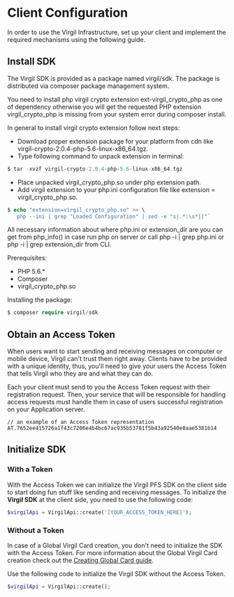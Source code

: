 # Client Configuration

In order to use the Virgil Infrastructure, set up your client and implement the required mechanisms using the following guide.


## Install SDK

The Virgil SDK is provided as a package named virgil/sdk. The package is distributed via composer package management system.

You need to install php virgil crypto extension ext-virgil_crypto_php as one of dependency otherwise you will get the requested PHP extension virgil_crypto_php is missing from your system error during composer install.

In general to install virgil crypto extension follow next steps:
- Download proper extension package for your platform from cdn like virgil-crypto-2.0.4-php-5.6-linux-x86_64.tgz.
- Type following command to unpack extension in terminal:
```php
$ tar -xvzf virgil-crypto-2.0.4-php-5.6-linux-x86_64.tgz
```
- Place unpacked virgil_crypto_php.so under php extension path.
- Add virgil extension to your php.ini configuration file like extension = virgil_crypto_php.so.
```php
$ echo "extension=virgil_crypto_php.so" >> \
  `php --ini | grep "Loaded Configuration" | sed -e "s|.*:\s*||"`
```

All necessary information about where php.ini or extension_dir are you can get from php_info() in case run php on server or call php -i | grep php.ini or php -i | grep extension_dir from CLI.

Prerequisites:
- PHP 5.6.*
- Composer
- virgil_crypto_php.so

Installing the package:
```php
$ composer require virgil/sdk
```


## Obtain an Access Token
When users want to start sending and receiving messages on computer or mobile device, Virgil can't trust them right away. Clients have to be provided with a unique identity, thus, you'll need to give your users the Access Token that tells Virgil who they are and what they can do.

Each your client must send to you the Access Token request with their registration request. Then, your service that will be responsible for handling access requests must handle them in case of users successful registration on your Application server.

```
// an example of an Access Token representation
AT.7652ee415726a1f43c7206e4b4bc67ac935b53781f5b43a92540e8aae5381b14
```

## Initialize SDK

### With a Token
With the Access Token we can initialize the Virgil PFS SDK on the client side to start doing fun stuff like sending and receiving messages. To initialize the **Virgil SDK** at the client side, you need to use the following code:

```php
$virgilApi = VirgilApi::create('[YOUR_ACCESS_TOKEN_HERE]');
```

### Without a Token

In case of a Global Virgil Card creation, you don't need to initialize the SDK with the Access Token. For more information about the Global Virgil Card creation check out the [Creating Global Card guide](/docs/guides/virgil-card/creating-global-card.md).

Use the following code to initialize the Virgil SDK without the Access Token.

```php
$virgilApi = VirgilApi::create();
```
